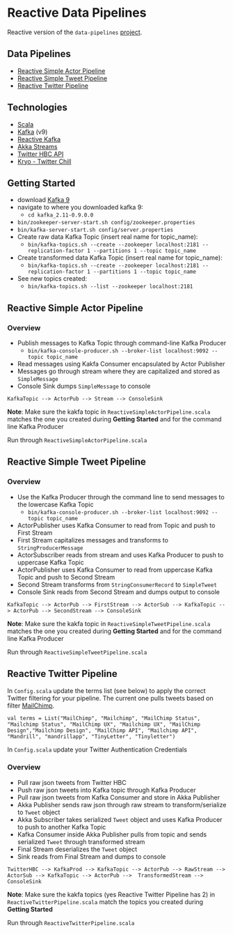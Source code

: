# Reactive Data Pipelines

Reactive version of the `data-pipelines` [project](//git.rsglab.com/bware/data-pipelines).

## Data Pipelines
* [Reactive Simple Actor Pipeline](//git.rsglab.com/bware/reactive-data-pipelines/blob/master/src/main/scala/reactive-simple-actor-pipeline/ReactiveSimpleActorPipeline.scala)
* [Reactive Simple Tweet Pipeline](//git.rsglab.com/bware/reactive-data-pipelines/blob/master/src/main/scala/reactive-simple-tweet-pipeline/ReactiveSimpleTweetPipeline.scala)
* [Reactive Twitter Pipeline](//git.rsglab.com/bware/reactive-data-pipelines/blob/master/src/main/scala/reactive-twitter-pipeline/ReactiveTwitterPipeline.scala)

## Technologies
* [Scala](//www.scala-lang.org/download)
* [Kafka](http://kafka.apache.org/downloads.html) (v9)
* [Reactive Kafka](//github.com/softwaremill/reactive-kafka)
* [Akka Streams](//doc.akka.io/docs/akka-stream-and-http-experimental/2.0.2/scala.html)
* [Twitter HBC API](//github.com/twitter/hbc)
* [Kryo - Twitter Chill](//github.com/twitter/chill)

## Getting Started
* download [Kafka 9](//kafka.apache.org/downloads.html)
* navigate to where you downloaded kafka 9: 
  * `cd kafka_2.11-0.9.0.0`
* `bin/zookeeper-server-start.sh config/zookeeper.properties`
* `bin/kafka-server-start.sh config/server.properties`
* Create raw data Kafka Topic (insert real name for topic_name): 
  * `bin/kafka-topics.sh --create --zookeeper localhost:2181 --replication-factor 1 --partitions 1 --topic topic_name`
* Create transformed data Kafka Topic (insert real name for topic_name): 
  * `bin/kafka-topics.sh --create --zookeeper localhost:2181 --replication-factor 1 --partitions 1 --topic topic_name`
* See new topics created:
  * `bin/kafka-topics.sh --list --zookeeper localhost:2181`

## Reactive Simple Actor Pipeline
### Overview
* Publish messages to Kafka Topic through command-line Kafka Producer
  *  `bin/kafka-console-producer.sh --broker-list localhost:9092 --topic topic_name`
* Read messages using Kakfa Consumer encapsulated by Actor Publisher
* Messages go through stream where they are capitalized and stored as `SimpleMessage`
* Console Sink dumps `SimpleMessage` to console

`KafkaTopic --> ActorPub --> Stream --> ConsoleSink`

**Note**: Make sure the kakfa topic in `ReactiveSimpleActorPipeline.scala` matches the one you created during **Getting Started** and for the command line Kafka Producer

Run through `ReactiveSimpleActorPipeline.scala`

## Reactive Simple Tweet Pipeline
### Overview
* Use the Kafka Producer through the command line to send messages to the lowercase Kafka Topic
  *  `bin/kafka-console-producer.sh --broker-list localhost:9092 --topic topic_name`
* ActorPublisher uses Kafka Consumer to read from Topic and push to First Stream
* First Stream capitalizes messages and transforms to `StringProducerMessage`
* ActorSubscriber reads from stream and uses Kafka Producer to push to uppercase Kafka Topic
* ActorPublisher uses Kafka Consumer to read from uppercase Kafka Topic and push to Second Stream
* Second Stream transforms from `StringConsumerRecord` to `SimpleTweet`
* Console Sink reads from Second Stream and dumps output to console

`KafkaTopic --> ActorPub --> FirstStream --> ActorSub --> KafkaTopic --> ActorPub --> SecondStream --> ConsoleSink`

**Note**: Make sure the kakfa topic in `ReactiveSimpleTweetPipeline.scala` matches the one you created during **Getting Started** and for the command line Kafka Producer

Run through `ReactiveSimpleTweetPipeline.scala`

## Reactive Twitter Pipeline
In `Config.scala` update the terms list (see below) to apply the correct Twitter filtering for your pipeline. The current one pulls tweets based on filter [MailChimp](//mailchimp.com).

`val terms = List("MailChimp", "Mailchimp", "MailChimp Status", "Mailchimp Status", "MailChimp UX", "Mailchimp UX", "MailChimp Design","Mailchimp Design", "MailChimp API", "Mailchimp API", "Mandrill", "mandrillapp", "TinyLetter", "Tinyletter")`

In `Config.scala` update your Twitter Authentication Credentials

### Overview
* Pull raw json tweets from Twitter HBC
* Push raw json tweets into Kafka topic through Kafka Producer
* Pull raw json tweets from Kafka Consumer and store in Akka Publisher
* Akka Publisher sends raw json through raw stream to transform/serialize to `Tweet` object
* Akka Subscriber takes serialized `Tweet` object and uses Kafka Producer to push to another Kafka Topic
* Kafka Consumer inside Akka Publisher pulls from topic and sends serialized `Tweet` through transformed stream
* Final Stream deserializes the `Tweet` object
* Sink reads from Final Stream and dumps to console

`TwitterHBC --> KafkaProd --> KafkaTopic --> ActorPub --> RawStream --> ActorSub --> KafkaTopic --> ActorPub -->  TransformedStream --> ConsoleSink`

**Note**: Make sure the kakfa topics (yes Reactive Twitter Pipeline has 2) in `ReactiveTwitterPipeline.scala` match the topics you created during **Getting Started** 

Run through `ReactiveTwitterPipeline.scala`

